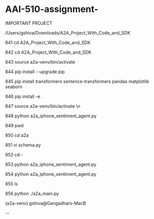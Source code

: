 # AAI-510-assignment-

IMPORTANT PROJECT



/Users/gshiva/Downloads/A2A_Project_With_Code_and_SDK





  841  cd A2A_Project_With_Code_and_SDK

  842  cd A2A_Project_With_Code_and_SDK

  843  source a2a-venv/bin/activate

  844  pip install --upgrade pip

  845  pip install transformers sentence-transformers pandas matplotlib seaborn

  846  pip install -e .

  847  source a2a-venv/bin/activate \n

  848  python a2a_iphone_sentiment_agent.py

  849  pwd

  850  cd a2a

  851  vi schema.py

  852  cd -

  853  python a2a_iphone_sentiment_agent.py

  854  python a2a_iphone_sentiment_agent.py	

  855  ls

  856  python ./a2a_main.py

(a2a-venv) gshiva@Gangadhars-MacB

--
